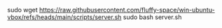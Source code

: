 sudo wget https://raw.githubusercontent.com/fluffy-space/win-ubuntu-vbox/refs/heads/main/scripts/server.sh
sudo bash server.sh
